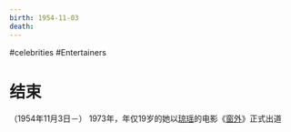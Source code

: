 ```yaml
---
birth: 1954-11-03
death: 
---
```


#celebrities #Entertainers
# 结束


（1954年11月3日－）
1973年，年仅19岁的她以[琼瑶](https://zh.wikipedia.org/wiki/%E7%93%8A%E7%91%A4 "琼瑶")的电影《[窗外](https://zh.wikipedia.org/wiki/%E7%AA%97%E5%A4%96 "窗外")》正式出道